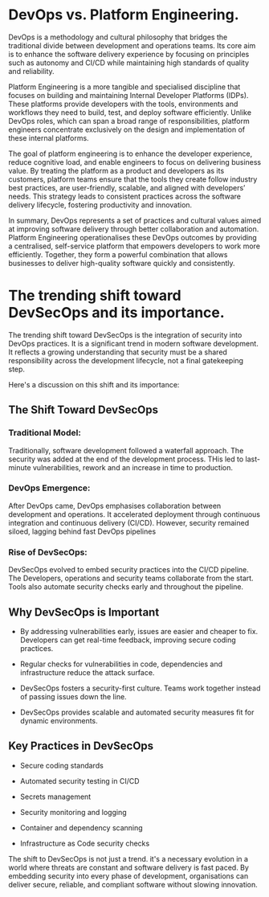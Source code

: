 # DevOps vs. Platform Engineering.

DevOps is a methodology and cultural philosophy that bridges the traditional divide between development and operations teams. Its core aim is to enhance the software delivery experience by focusing on principles such as autonomy and CI/CD while maintaining high standards of quality and reliability.

Platform Engineering is a more tangible and specialised discipline that focuses on building and maintaining Internal Developer Platforms (IDPs). These platforms provide developers with the tools, environments and workflows they need to build, test, and deploy software efficiently. Unlike DevOps roles, which can span a broad range of responsibilities, platform engineers concentrate exclusively on the design and implementation of these internal platforms.

The goal of platform engineering is to enhance the developer experience, reduce cognitive load, and enable engineers to focus on delivering business value. By treating the platform as a product and developers as its customers, platform teams ensure that the tools they create follow industry best practices, are user-friendly, scalable, and aligned with developers’ needs. This strategy leads to consistent practices across the software delivery lifecycle, fostering productivity and innovation.

In summary, DevOps represents a set of practices and cultural values aimed at improving software delivery through better collaboration and automation. Platform Engineering operationalises these DevOps outcomes by providing a centralised, self-service platform that empowers developers to work more efficiently. Together, they form a powerful combination that allows businesses to deliver high-quality software quickly and consistently.

# The trending shift toward DevSecOps and its importance.

The trending shift toward DevSecOps is the integration of security into DevOps practices. It is a significant trend in modern software development. It reflects a growing understanding that security must be a shared responsibility across the development lifecycle, not a final gatekeeping step.

Here's a discussion on this shift and its importance:

## The Shift Toward DevSecOps

### Traditional Model:

Traditionally, software development followed a waterfall approach. The security was added at the end of the development process. THis led to last-minute vulnerabilities, rework and an increase in time to production.

### DevOps Emergence:

After DevOps came, DevOps emphasises collaboration between development and operations. It accelerated deployment through continuous integration and continuous delivery (CI/CD). However, security remained siloed, lagging behind fast DevOps pipelines

### Rise of DevSecOps:

DevSecOps evolved to embed security practices into the CI/CD pipeline. The Developers, operations and security teams collaborate from the start. Tools also automate security checks early and throughout the pipeline.

## Why DevSecOps is Important

- By addressing vulnerabilities early, issues are easier and cheaper to fix. Developers can get real-time feedback, improving secure coding practices.

- Regular checks for vulnerabilities in code, dependencies and infrastructure reduce the attack surface.

- DevSecOps fosters a security-first culture. Teams work together instead of passing issues down the line.

- DevSecOps provides scalable and automated security measures fit for dynamic environments.

## Key Practices in DevSecOps

- Secure coding standards

- Automated security testing in CI/CD

- Secrets management

- Security monitoring and logging

- Container and dependency scanning

- Infrastructure as Code security checks

The shift to DevSecOps is not just a trend. it's a necessary evolution in a world where threats are constant and software delivery is fast paced. By embedding security into every phase of development, organisations can deliver secure, reliable, and compliant software without slowing innovation.
